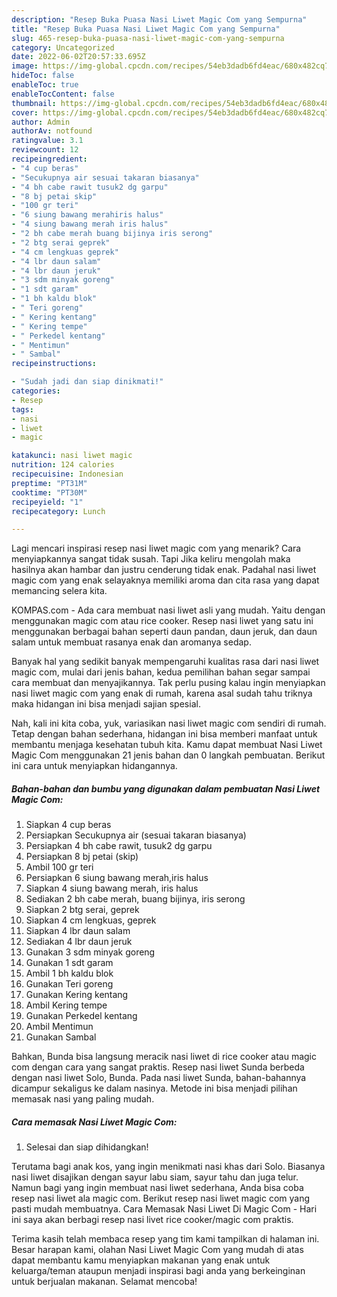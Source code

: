 ```yaml
---
description: "Resep Buka Puasa Nasi Liwet Magic Com yang Sempurna"
title: "Resep Buka Puasa Nasi Liwet Magic Com yang Sempurna"
slug: 465-resep-buka-puasa-nasi-liwet-magic-com-yang-sempurna
category: Uncategorized
date: 2022-06-02T20:57:33.695Z
image: https://img-global.cpcdn.com/recipes/54eb3dadb6fd4eac/680x482cq70/nasi-liwet-magic-com-foto-resep-utama.jpg
hideToc: false
enableToc: true
enableTocContent: false
thumbnail: https://img-global.cpcdn.com/recipes/54eb3dadb6fd4eac/680x482cq70/nasi-liwet-magic-com-foto-resep-utama.jpg
cover: https://img-global.cpcdn.com/recipes/54eb3dadb6fd4eac/680x482cq70/nasi-liwet-magic-com-foto-resep-utama.jpg
author: Admin
authorAv: notfound
ratingvalue: 3.1
reviewcount: 12
recipeingredient:
- "4 cup beras"
- "Secukupnya air sesuai takaran biasanya"
- "4 bh cabe rawit tusuk2 dg garpu"
- "8 bj petai skip"
- "100 gr teri"
- "6 siung bawang merahiris halus"
- "4 siung bawang merah iris halus"
- "2 bh cabe merah buang bijinya iris serong"
- "2 btg serai geprek"
- "4 cm lengkuas geprek"
- "4 lbr daun salam"
- "4 lbr daun jeruk"
- "3 sdm minyak goreng"
- "1 sdt garam"
- "1 bh kaldu blok"
- " Teri goreng"
- " Kering kentang"
- " Kering tempe"
- " Perkedel kentang"
- " Mentimun"
- " Sambal"
recipeinstructions:

- "Sudah jadi dan siap dinikmati!"
categories:
- Resep
tags:
- nasi
- liwet
- magic

katakunci: nasi liwet magic 
nutrition: 124 calories
recipecuisine: Indonesian
preptime: "PT31M"
cooktime: "PT30M"
recipeyield: "1"
recipecategory: Lunch

---
```



Lagi mencari inspirasi resep nasi liwet magic com yang menarik? Cara menyiapkannya sangat tidak susah. Tapi Jika keliru mengolah maka hasilnya akan hambar dan justru cenderung tidak enak. Padahal nasi liwet magic com yang enak selayaknya memiliki aroma dan cita rasa yang dapat memancing selera kita.


KOMPAS.com - Ada cara membuat nasi liwet asli yang mudah. Yaitu dengan menggunakan magic com atau rice cooker. Resep nasi liwet yang satu ini menggunakan berbagai bahan seperti daun pandan, daun jeruk, dan daun salam untuk membuat rasanya enak dan aromanya sedap.

Banyak hal yang sedikit banyak mempengaruhi kualitas rasa dari nasi liwet magic com, mulai dari jenis bahan, kedua pemilihan bahan segar sampai cara membuat dan menyajikannya. Tak perlu pusing kalau ingin menyiapkan nasi liwet magic com yang enak di rumah, karena asal sudah tahu triknya maka hidangan ini bisa menjadi sajian spesial.


Nah, kali ini kita coba, yuk, variasikan nasi liwet magic com sendiri di rumah. Tetap dengan bahan sederhana, hidangan ini bisa memberi manfaat untuk membantu menjaga kesehatan tubuh kita. Kamu dapat membuat Nasi Liwet Magic Com menggunakan 21 jenis bahan dan 0 langkah pembuatan. Berikut ini cara untuk menyiapkan hidangannya.

<!--inarticleads1-->

##### Bahan-bahan dan bumbu yang digunakan dalam pembuatan Nasi Liwet Magic Com:

1. Siapkan 4 cup beras
1. Persiapkan Secukupnya air (sesuai takaran biasanya)
1. Persiapkan 4 bh cabe rawit, tusuk2 dg garpu
1. Persiapkan 8 bj petai (skip)
1. Ambil 100 gr teri
1. Persiapkan 6 siung bawang merah,iris halus
1. Siapkan 4 siung bawang merah, iris halus
1. Sediakan 2 bh cabe merah, buang bijinya, iris serong
1. Siapkan 2 btg serai, geprek
1. Siapkan 4 cm lengkuas, geprek
1. Siapkan 4 lbr daun salam
1. Sediakan 4 lbr daun jeruk
1. Gunakan 3 sdm minyak goreng
1. Gunakan 1 sdt garam
1. Ambil 1 bh kaldu blok
1. Gunakan  Teri goreng
1. Gunakan  Kering kentang
1. Ambil  Kering tempe
1. Gunakan  Perkedel kentang
1. Ambil  Mentimun
1. Gunakan  Sambal


Bahkan, Bunda bisa langsung meracik nasi liwet di rice cooker atau magic com dengan cara yang sangat praktis. Resep nasi liwet Sunda berbeda dengan nasi liwet Solo, Bunda. Pada nasi liwet Sunda, bahan-bahannya dicampur sekaligus ke dalam nasinya. Metode ini bisa menjadi pilihan memasak nasi yang paling mudah. 

<!--inarticleads2-->

##### Cara memasak Nasi Liwet Magic Com:


1. Selesai dan siap dihidangkan!

Terutama bagi anak kos, yang ingin menikmati nasi khas dari Solo. Biasanya nasi liwet disajikan dengan sayur labu siam, sayur tahu dan juga telur. Namun bagi yang ingin membuat nasi liwet sederhana, Anda bisa coba resep nasi liwet ala magic com. Berikut resep nasi liwet magic com yang pasti mudah membuatnya. Cara Memasak Nasi Liwet Di Magic Com - Hari ini saya akan berbagi resep nasi livet rice cooker/magic com praktis. 

Terima kasih telah membaca resep yang tim kami tampilkan di halaman ini. Besar harapan kami, olahan Nasi Liwet Magic Com yang mudah di atas dapat membantu kamu menyiapkan makanan yang enak untuk keluarga/teman ataupun menjadi inspirasi bagi anda yang berkeinginan untuk berjualan makanan. Selamat mencoba!
